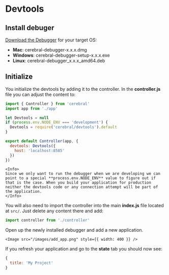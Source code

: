 # Devtools

## Install debuger

[Download the Debugger](https://github.com/cerebral/cerebral-debugger/releases) for your target OS:

* **Mac**: cerebral-debugger-x.x.x.dmg
* **Windows**: cerebral-debugger-setup-x.x.x.exe
* **Linux**: cerebral-debugger_x.x.x_amd64.deb

## Initialize

You initialize the devtools by adding it to the controller. In the **controller.js** file you can adjust the content to:

```js
import { Controller } from 'cerebral'
import app from './app'

let Devtools = null
if (process.env.NODE_ENV === 'development') {
  Devtools = require('cerebral/devtools').default
}

export default Controller(app, {
  devtools: Devtools({
    host: 'localhost:8585'
  })
})
```

```marksy
<Info>
Since we only want to run the debugger when we are developing we can point to a special **process.env.NODE_ENV** value to figure out if that is the case. When you build your application for production neither the devtools code or any connection attempt will be part of the application.
</Info>
```

You will also need to import the controller into the main **index.js** file located at `src/`. Just delete any content there and add:

```js
import controller from './controller'
```

Open up the newly installed debugger and add a new application.

```marksy
<Image src="/images/add_app.png" style={{ width: 400 }} />
```

If you refresh your application and go to the **state** tab you should now see:

```js
{
  title: 'My Project'
}
```
